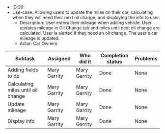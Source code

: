 * ID:39:
* Use-case: Allowing users to update the miles on their car, calculating when they will need their next oil change, and
    displaying the info to user.
	* Description: User enters their mileage when adding vehicle. User updates mileage in Oil Change tab and miles until
	    next oil change are calculated. User is alerted if they need an oil change. The user's car mileage is updated.
	* Actor: Car Owners

| Subtask                            | Assigned     | Who did it   | Completion status | Problems |
| ---------------------------------- | ------------ | ------------ | ----------------- | -------- |
| Adding fields to db                | Mary Garrity | Mary Garrity | Done              | None     |
| Calculating miles until oil change | Mary Garrity | Mary Garrity | Done              | None     |
| Update mileage                     | Mary Garrity | Mary Garrity | Done              | None     |
| Display info                       | Mary Garrity | Mary Garrity | Done              | None     |